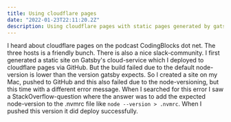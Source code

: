 ```yaml
---
title: Using cloudflare pages
date: "2022-01-23T22:11:20.2Z"
description: Using cloudflare pages with static pages generated by gatsby.
---
```

I heard about cloudflare pages on the podcast CodingBlocks dot net. The three hosts is a friendly bunch.
There is also a nice slack-community. I first generated a static site on Gatsby's cloud-service which I
deployed to cloudflare pages via GitHub. But the build failed due to the default node-version is lower than
the version gatsby expects. So I created a site on my Mac, pushed to GitHub and this also failed due to the
node-versioning, but this time with a different error message. When I searched for this error I saw a
StackOverflow-question where the answer was to add the expected node-version to the .nvmrc file like
`node --version > .nvmrc`. When I pushed this version it did deploy successfully. 